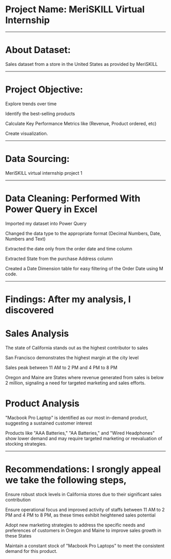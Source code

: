 # Project Name: MeriSKILL Virtual Internship
 

----
# About Dataset:
Sales dataset from a store in the United States as provided by MeriSKILL

----
# Project Objective:
Explore trends over time

Identify the best-selling products

Calculate Key Performance Metrics like (Revenue, Product ordered, etc)

Create visualization.


----
# Data Sourcing:
MeriSKILL virtual internship project 1

----
# Data Cleaning: Performed With Power Query in Excel
Imported my dataset into Power Query

Changed the data type to the appropriate format (Decimal Numbers, Date, Numbers and Text)

Extracted the date only from the order date and time column

Extracted State from the purchase Address column

Created a Date Dimension table for easy filtering of the Order Date using M code.


----
# Findings: After my analysis, I discovered
# Sales Analysis

The state of California stands out as the highest contributor to sales

San Francisco demonstrates the highest margin at the city level

Sales peak between 11 AM to 2 PM and 4 PM to 8 PM

Oregon and Maine are States where revenue generated from sales is below 2 million, signaling a need for targeted marketing and sales efforts.

# Product Analysis

"Macbook Pro Laptop" is identified as our most in-demand product, suggesting a sustained customer interest

Products like "AAA Batteries," "AA Batteries," and "Wired Headphones" show lower demand and may require targeted marketing or reevaluation of stocking strategies.

----
# Recommendations: I srongly appeal we take the following steps,
Ensure robust stock levels in California stores due to their significant sales contribution

Ensure operational focus and improved activity of staffs between 11 AM to 2 PM and 4 PM to 8 PM, as these times exhibit heightened sales potential

Adopt new marketing strategies to address the specific needs and preferences of customers in Oregon and Maine to improve sales growth in these States

Maintain a constant stock of "Macbook Pro Laptops" to meet the consistent demand for this product.
